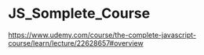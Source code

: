 # JS_Somplete_Course
https://www.udemy.com/course/the-complete-javascript-course/learn/lecture/22628657#overview
